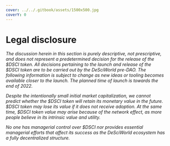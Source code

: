 ```yaml
---
cover: ../../.gitbook/assets/1500x500.jpg
coverY: 0
---
```


# Legal disclosure

_The discussion herein in this section is purely descriptive, not prescriptive, and does not represent a predetermined decision for the release of the $DSCI token. All decisions pertaining to the launch and release of the $DSCI token are to be carried out by the DeSciWorld pre-DAO. The following information is subject to change as new ideas or tooling becomes available closer to the launch. The planned time of launch is towards the end of 2022._

_Despite the intentionally small initial market capitalization, we cannot predict whether the $DSCI token will retain its monetary value in the future. $DSCI token may lose its value if it does not receive adoption. At the same time, $DSCI token value may arise because of the network effect, as more people believe in its intrinsic value and utility._

_No one has managerial control over $DSCI nor provides essential managerial efforts that affect its success as the DeSciWorld ecosystem has a fully decentralized structure._
